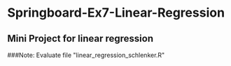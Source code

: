 # Springboard-Ex7-Linear-Regression
## Mini Project for linear regression
###Note: Evaluate file "linear_regression_schlenker.R"
